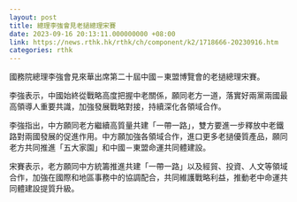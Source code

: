```yaml
---
layout: post
title: 總理李強會見老撾總理宋賽
date: 2023-09-16 20:13:11.000000000 +08:00
link: https://news.rthk.hk/rthk/ch/component/k2/1718666-20230916.htm
categories: rthk
---
```


國務院總理李強會見來華出席第二十屆中國－東盟博覽會的老撾總理宋賽。

李強表示，中國始終從戰略高度把握中老關係，願同老方一道，落實好兩黨兩國最高領導人重要共識，加強發展戰略對接，持續深化各領域合作。

李強指出，中方願同老方繼續高質量共建「一帶一路」，雙方要進一步釋放中老鐵路對兩國發展的促進作用。中方願加強各領域合作，進口更多老撾優質產品，願同老方共同推進「五大家園」和中國－東盟命運共同體建設。

宋賽表示，老方願同中方統籌推進共建「一帶一路」以及經貿、投資、人文等領域合作，加強在國際和地區事務中的協調配合，共同維護戰略利益，推動老中命運共同體建設提質升級。
